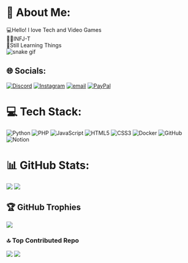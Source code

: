 # 💫 About Me:
💻Hello! I love Tech and Video Games<br>🧑🏻INFJ-T<br>🌱Still Learning Things<br> 
![snake gif](https://github.com/Aaron2657/Aaron2657/blob/output/snake.svg)
## 🌐 Socials:
[![Discord](https://img.shields.io/badge/Discord-%237289DA.svg?logo=discord&logoColor=white)](https://discord.gg/styrax1) [![Instagram](https://img.shields.io/badge/Instagram-%23E4405F.svg?logo=Instagram&logoColor=white)](https://instagram.com/la.mortzxc) [![email](https://img.shields.io/badge/Email-D14836?logo=gmail&logoColor=white)](mailto:aaronteston7@gmail.com) [![PayPal](https://img.shields.io/badge/PayPal-00457C?style=for-the-badge&logo=paypal&logoColor=white)](https://paypal.me/https://www.paypal.me/AaronTeston) <br>

# 💻 Tech Stack:
![Python](https://img.shields.io/badge/python-3670A0?style=flat&logo=python&logoColor=ffdd54) ![PHP](https://img.shields.io/badge/php-%23777BB4.svg?style=flat&logo=php&logoColor=white) ![JavaScript](https://img.shields.io/badge/javascript-%23323330.svg?style=flat&logo=javascript&logoColor=%23F7DF1E) ![HTML5](https://img.shields.io/badge/html5-%23E34F26.svg?style=flat&logo=html5&logoColor=white) ![CSS3](https://img.shields.io/badge/css3-%231572B6.svg?style=flat&logo=css3&logoColor=white) ![Docker](https://img.shields.io/badge/docker-%230db7ed.svg?style=flat&logo=docker&logoColor=white) ![GitHub](https://img.shields.io/badge/github-%23121011.svg?style=flat&logo=github&logoColor=white) ![Notion](https://img.shields.io/badge/Notion-%23000000.svg?style=flat&logo=notion&logoColor=white) 
# 📊 GitHub Stats:
![](https://github-readme-stats.vercel.app/api?username=Aaron2657&theme=dark&hide_border=false&include_all_commits=true&count_private=true)
![](https://nirzak-streak-stats.vercel.app/?user=Aaron2657&theme=dark&hide_border=false)


## 🏆 GitHub Trophies
![](https://github-profile-trophy.vercel.app/?username=Aaron2657&theme=radical&no-frame=false&no-bg=true&margin-w=4)

### 🔝 Top Contributed Repo
![](https://github-contributor-stats.vercel.app/api?username=Aaron2657&limit=5&theme=shadow_blue&combine_all_yearly_contributions=true)
[![](https://visitcount.itsvg.in/api?id=Aaron2657&icon=3&color=2)](https://visitcount.itsvg.in)
